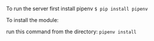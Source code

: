 To run the server first install pipenv
`$ pip install pipenv`

To install the module:

run this command from the directory: `pipenv install`


